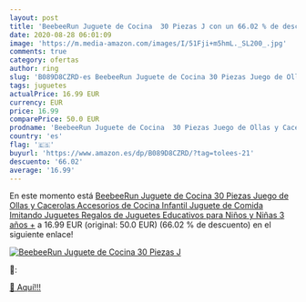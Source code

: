 ```yaml
---
layout: post
title: 'BeebeeRun Juguete de Cocina  30 Piezas J con un 66.02 % de descuento'
date: 2020-08-28 06:01:09
image: 'https://m.media-amazon.com/images/I/51Fji+m5hmL._SL200_.jpg'
comments: true
category: ofertas
author: ring
slug: 'B089D8CZRD-es BeebeeRun Juguete de Cocina 30 Piezas Juego de Ollas y...'
tags: juguetes
actualPrice: 16.99 EUR
currency: EUR
price: 16.99
comparePrice: 50.0 EUR
prodname: 'BeebeeRun Juguete de Cocina  30 Piezas Juego de Ollas y Cacerolas Accesorios de Cocina Infantil  Juguete de Comida Imitando Juguetes  Regalos de Juguetes Educativos para Niños y Niñas 3 años +'
country: 'es'
flag: '🇪🇸'
buyurl: 'https://www.amazon.es/dp/B089D8CZRD/?tag=tolees-21'
descuento: '66.02'
average: '16.99'
---
```


En este momento está [BeebeeRun Juguete de Cocina  30 Piezas Juego de Ollas y Cacerolas Accesorios de Cocina Infantil  Juguete de Comida Imitando Juguetes  Regalos de Juguetes Educativos para Niños y Niñas 3 años +](https://www.amazon.es/dp/B089D8CZRD/?tag=tolees-21) a 16.99 EUR (original: 50.0 EUR) (66.02 %  de descuento) en el siguiente enlace!

[![BeebeeRun Juguete de Cocina  30 Piezas J](https://m.media-amazon.com/images/I/51Fji+m5hmL._SL200_.jpg)](https://www.amazon.es/dp/B089D8CZRD/?tag=tolees-21)

🔎:


[🛒 Aquí!!!](https://www.amazon.es/dp/B089D8CZRD/?tag=tolees-21)
